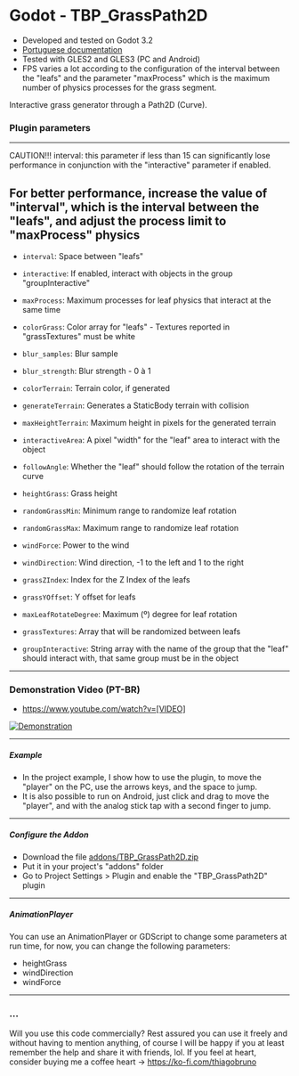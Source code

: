 # Godot - TBP_GrassPath2D

- Developed and tested on Godot 3.2
- [Portuguese documentation](README_PT-BR.md)
- Tested with GLES2 and GLES3 (PC and Android)
- FPS varies a lot according to the configuration of the interval between the "leafs" and the parameter "maxProcess" which is the maximum number of physics processes for the grass segment.

Interactive grass generator through a Path2D (Curve).

### Plugin parameters
------
CAUTION!!!
interval: this parameter if less than 15 can significantly lose performance in conjunction with the "interactive" parameter if enabled.

For better performance, increase the value of "interval", which is the interval between the "leafs", and adjust the process limit to "maxProcess" physics
------
- ```interval```: Space between "leafs"
- ```interactive```: If enabled, interact with objects in the group "groupInteractive"
- ```maxProcess```: Maximum processes for leaf physics that interact at the same time


- ```colorGrass```: Color array for "leafs" - Textures reported in "grassTextures" must be white
- ```blur_samples```: Blur sample
- ```blur_strength```: Blur strength - 0 à 1
- ```colorTerrain```: Terrain color, if generated
- ```generateTerrain```: Generates a StaticBody terrain with collision
- ```maxHeightTerrain```: Maximum height in pixels for the generated terrain
- ```interactiveArea```: A pixel "width" for the "leaf" area to interact with the object
- ```followAngle```: Whether the "leaf" should follow the rotation of the terrain curve
- ```heightGrass```: Grass height
- ```randomGrassMin```: Minimum range to randomize leaf rotation
- ```randomGrassMax```: Maximum range to randomize leaf rotation
- ```windForce```: Power to the wind
- ```windDirection```: Wind direction, -1 to the left and 1 to the right
- ```grassZIndex```: Index for the Z Index of the leafs
- ```grassYOffset```: Y offset for leafs
- ```maxLeafRotateDegree```: Maximum (º) degree for leaf rotation
- ```grassTextures```: Array that will be randomized between leafs
- ```groupInteractive```: String array with the name of the group that the "leaf" should interact with, that same group must be in the object

----------

### Demonstration Video (PT-BR)
- https://www.youtube.com/watch?v=[VIDEO]

[![Demonstration](https://img.youtube.com/vi/[VIDEO]/0.jpg)](https://www.youtube.com/watch?v=[VIDEO])

----------

##### Example
- In the project example, I show how to use the plugin, to move the "player" on the PC, use the arrows keys, and the space to jump. 
- It is also possible to run on Android, just click and drag to move the "player", and with the analog stick tap with a second finger to jump.

----------

##### Configure the Addon
- Download the file [addons/TBP_GrassPath2D.zip](addons/TBP_GrassPath2D.zip)
- Put it in your project's "addons" folder
- Go to Project Settings > Plugin and enable the "TBP_GrassPath2D" plugin

----------

##### AnimationPlayer

You can use an AnimationPlayer or GDScript to change some parameters at run time, for now, you can change the following parameters:

- heightGrass
- windDirection
- windForce

----------

### ...
Will you use this code commercially? Rest assured you can use it freely and without having to mention anything, of course I will be happy if you at least remember the help and share it with friends, lol. If you feel at heart, consider buying me a coffee heart -> https://ko-fi.com/thiagobruno

